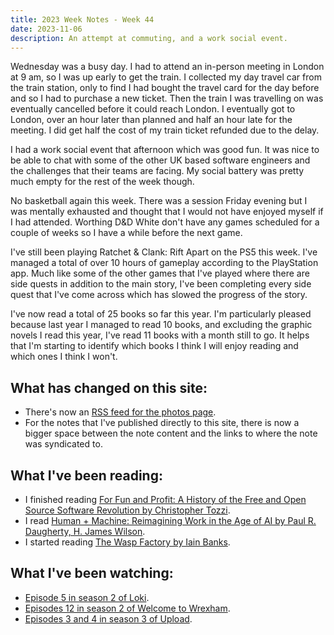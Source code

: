 ```yaml
---
title: 2023 Week Notes - Week 44
date: 2023-11-06
description: An attempt at commuting, and a work social event.
---
```


Wednesday was a busy day. I had to attend an in-person meeting in London at 9 am, so I was up early to get the train. I collected my day travel car from the train station, only to find I had bought the travel card for the day before and so I had to purchase a new ticket. Then the train I was travelling on was eventually cancelled before it could reach London. I eventually got to London, over an hour later than planned and half an hour late for the meeting. I did get half the cost of my train ticket refunded due to the delay.

I had a work social event that afternoon which was good fun. It was nice to be able to chat with some of the other UK based software engineers and the challenges that their teams are facing. My social battery was pretty much empty for the rest of the week though.

No basketball again this week. There was a session Friday evening but I was mentally exhausted and thought that I would not have enjoyed myself if I had attended. Worthing D&D White don't have any games scheduled for a couple of weeks so I have a while before the next game.

I've still been playing Ratchet & Clank: Rift Apart on the PS5 this week. I've managed a total of over 10 hours of gameplay according to the PlayStation app. Much like some of the other games that I've played where there are side quests in addition to the main story, I've been completing every side quest that I've come across which has slowed the progress of the story.

I've now read a total of 25 books so far this year. I'm particularly pleased because last year I managed to read 10 books, and excluding the graphic novels I read this year, I've read 11 books with a month still to go. It helps that I'm starting to identify which books I think I will enjoy reading and which ones I think I won't.

## What has changed on this site:

- There's now an [RSS feed for the photos page](/photos/feed.xml).
- For the notes that I've published directly to this site, there is now a bigger space between the note content and the links to where the note was syndicated to.

## What I've been reading:

- I finished reading [For Fun and Profit: A History of the Free and Open Source Software Revolution by Christopher Tozzi](/reading/9780262036474/).
- I read [Human + Machine: Reimagining Work in the Age of AI by Paul R. Daugherty, H. James Wilson](/reading/9781633693869/).
- I started reading [The Wasp Factory by Iain Banks](/reading/#now).

## What I've been watching:

- [Episode 5 in season 2 of Loki](https://www.themoviedb.org/tv/84958/season/2/episode/5).
- [Episodes 12 in season 2 of Welcome to Wrexham](https://www.themoviedb.org/tv/126929/season/2/episode/12).
- [Episodes 3 and 4 in season 3 of Upload](https://www.themoviedb.org/tv/86248/season/3).
